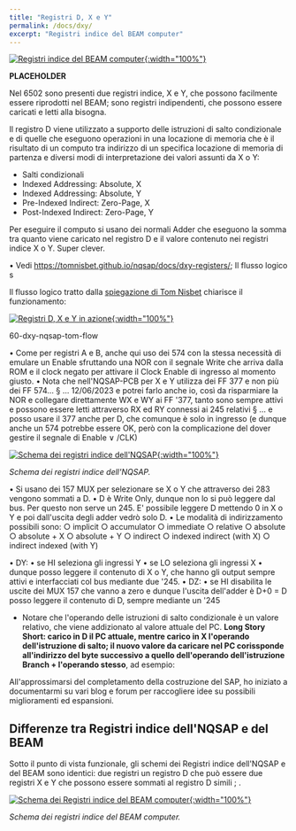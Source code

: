 ```yaml
---
title: "Registri D, X e Y"
permalink: /docs/dxy/
excerpt: "Registri indice del BEAM computer"
---
```

[![Registri indice del BEAM computer](../../assets/dxy/60-beam-dxy.png "Registri indice del BEAM computer"){:width="100%"}](../../assets/dxy/60-beam-dxy.png)

**PLACEHOLDER**

Nel 6502 sono presenti due registri indice, X e Y, che possono facilmente essere riprodotti nel BEAM; sono registri indipendenti, che possono essere caricati e letti alla bisogna.

Il registro D viene utilizzato a supporto delle istruzioni di salto condizionale e di quelle che eseguono operazioni in una locazione di memoria che è il risultato di un computo tra indirizzo di un specifica locazione di memoria di partenza e diversi modi di interpretazione dei valori assunti da X o Y:

- Salti condizionali
- Indexed Addressing: Absolute, X
- Indexed Addressing: Absolute, Y
- Pre-Indexed Indirect: Zero-Page, X
- Post-Indexed Indirect: Zero-Page, Y

Per eseguire il computo si usano dei normali Adder che eseguono la somma tra quanto viene caricato nel registro D e il valore contenuto nei registri indice X o Y. Super clever.





 • Vedi https://tomnisbet.github.io/nqsap/docs/dxy-registers/; 
Il flusso logico s

Il flusso logico tratto dalla <a href = "https://tomnisbet.github.io/nqsap/docs/dxy-registers/" target = "_blank">spiegazione di Tom Nisbet</a> chiarisce il funzionamento:

[![Registri D, X e Y in azione](../../assets/dxy/60-dxy-nqsap-tom-flow.png "Registri D, X e Y in azione"){:width="100%"}](../../assets/dxy/60-dxy-nqsap-tom-flow.png)

60-dxy-nqsap-tom-flow

• Come per registri A e B, anche qui uso dei 574 con la stessa necessità di emulare un Enable sfruttando una NOR con il segnale Write che arriva dalla ROM e il clock negato per attivare il Clock Enable di ingresso al momento giusto.
• Nota che nell'NQSAP-PCB per X e Y utilizza dei FF 377 e non più dei FF 574…
	§ … 12/06/2023 e potrei farlo anche io, così da risparmiare la NOR e collegare direttamente WX e WY ai FF '377, tanto sono sempre attivi e possono essere letti attraverso RX ed RY connessi ai 245 relativi
	§ … e posso usare il 377 anche per D, che comunque è solo in ingresso (e dunque anche un 574 potrebbe essere OK, però con la complicazione del dover gestire il segnale di Enable ∨ /CLK)

[![Schema dei registri indice dell'NQSAP](../../assets/dxy/60-nqsap-dxy-schema.png "Schema dei registri indice dell'NQSAP"){:width="100%"}](../../assets/dxy/60-nqsap-dxy-schema.png)

*Schema dei registri indice dell'NQSAP.*

• Si usano dei 157 MUX per selezionare se X o Y che attraverso dei 283 vengono sommati a D.
• D è Write Only, dunque non lo si può leggere dal bus. Per questo non serve un 245. E' possibile leggere D mettendo 0 in X o Y e poi dall'uscita degli adder vedrò solo D. 
• Le modalità di indirizzamento possibili sono:
	○ implicit
	○ accumulator
	○ immediate
	○ relative
	○ absolute
	○ absolute + X
	○ absolute + Y
	○ indirect
	○ indexed indirect (with X)
	○ indirect indexed (with Y)

• DY:
	• se HI seleziona gli ingressi Y
	• se LO seleziona gli ingressi X
	• dunque posso leggere il contenuto di X o Y, che hanno gli output sempre attivi e interfacciati col bus mediante due '245.
• DZ:
	• se HI disabilita le uscite dei MUX 157 che vanno a zero e dunque l'uscita dell'adder è D+0 = D
posso leggere il contenuto di D, sempre mediante un '245



- Notare che l'operando delle istruzioni di salto condizionale è un valore relativo, che viene addizionato al valore attuale del PC. **Long Story Short: carico in D il PC attuale, mentre carico in X l'operando dell'istruzione di salto; il nuovo valore da caricare nel PC corissponde all'indirizzo del byte successivo a quello dell'operando dell'istruzione Branch + l'operando stesso**, ad esempio:

All'approssimarsi del completamento della costruzione del SAP, ho iniziato a documentarmi su vari blog e forum per raccogliere idee su possibili miglioramenti ed espansioni.

## Differenze tra Registri indice dell'NQSAP e del BEAM

Sotto il punto di vista funzionale, gli schemi dei Registri indice dell'NQSAP e del BEAM sono identici: due registri un registro D che può essere due registri X e Y che possono essere sommati al registro D simili ; .


[![Schema dei Registri indice del BEAM computer](../../assets/dxy/60-dxy-beam-schema.png "Schema dei Registri indice del BEAM computer"){:width="100%"}](../../assets/dxy/60-dxy-beam-schema.png)

*Schema dei registri indice del BEAM computer.*